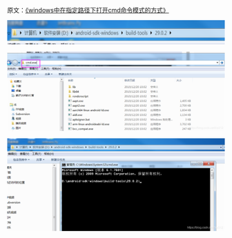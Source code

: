 原文：[《windows中在指定路径下打开cmd命令模式的方式》](https://blog.csdn.net/ths512/article/details/103661132)

![](pics/1-1-打开目录.png)

![](pics/1-2-输入cmd.png)

![](pics/1-3-打开终端.png)